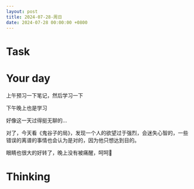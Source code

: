 ```yaml
---
layout: post
title: 2024-07-28-周日
date: 2024-07-28 00:00:00 +0800
---
```




# Task



# Your day

上午预习一下笔记，然后学习一下

下午晚上也是学习

好像这一天过得挺无聊的...

对了，今天看《鬼谷子的局》，发现一个人的欲望过于强烈，会迷失心智的，一些错误的离谱的事情也会认为是对的，因为他只想达到目的。

眼睛也很大的好转了，晚上没有被痛醒，呵呵🙂

# Thinking




